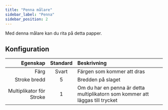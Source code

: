 ```yaml
---
title: "Penna målare"
sidebar_label: "Penna"
sidebar_position: 2
---
```


Med denna målare kan du rita på detta papper.

## Konfiguration

|                 Egenskap | Standard | Beskrivning                                                                   |
| ------------------------:|:--------:|:----------------------------------------------------------------------------- |
|                     Färg |  Svart   | Färgen som kommer att dras                                                    |
|             Stroke bredd |    5     | Bredden på slaget                                                             |
| Multiplikator för Stroke |    1     | Om du har en penna är detta multiplikatorn som kommer att läggas till trycket |
